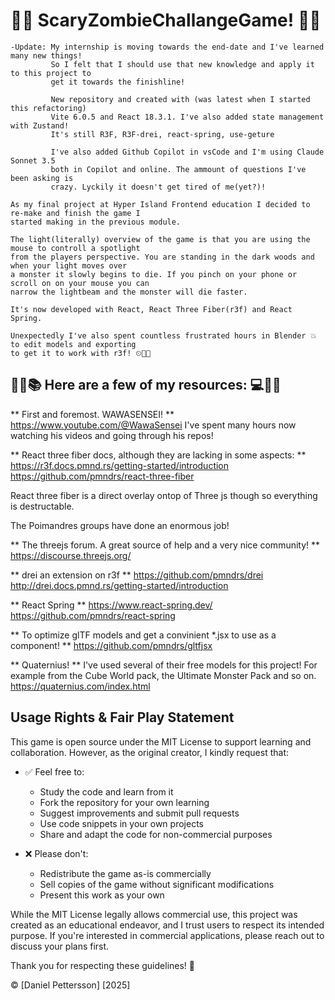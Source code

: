# 🧟‍♀️ ScaryZombieChallangeGame! 🧟‍♂️

    -Update: My internship is moving towards the end-date and I've learned many new things!
    		 So I felt that I should use that new knowledge and apply it to this project to
    		 get it towards the finishline!

    		 New repository and created with (was latest when I started this refactoring)
    		 Vite 6.0.5 and React 18.3.1. I've also added state management with Zustand!
    		 It's still R3F, R3F-drei, react-spring, use-geture

    		 I've also added Github Copilot in vsCode and I'm using Claude Sonnet 3.5
    		 both in Copilot and online. The ammount of questions I've been asking is
    		 crazy. Lyckily it doesn't get tired of me(yet?)!

    As my final project at Hyper Island Frontend education I decided to re-make and finish the game I
    started making in the previous module.

    The light(literally) overview of the game is that you are using the mouse to controll a spotlight
    from the players perspective. You are standing in the dark woods and when your light moves over
    a monster it slowly begins to die. If you pinch on your phone or scroll on on your mouse you can
    narrow the lightbeam and the monster will die faster.

    It's now developed with React, React Three Fiber(r3f) and React Spring.

    Unexpectedly I've also spent countless frustrated hours in Blender 💥 to edit models and exporting
    to get it to work with r3f! ⏲🧠💪

## 🧾📕📚 Here are a few of my resources: 💻💾💽

** First and foremost. WAWASENSEI! ** https://www.youtube.com/@WawaSensei
I've spent many hours now watching his videos and going through his repos!

** React three fiber docs, although they are lacking in some aspects: **
https://r3f.docs.pmnd.rs/getting-started/introduction
https://github.com/pmndrs/react-three-fiber

React three fiber is a direct overlay ontop of Three js though so everything is
destructable.

The Poimandres groups have done an enormous job!

** The threejs forum. A great source of help and a very nice community! **
https://discourse.threejs.org/

** drei an extension on r3f **
https://github.com/pmndrs/drei
http://drei.docs.pmnd.rs/getting-started/introduction

** React Spring **
https://www.react-spring.dev/
https://github.com/pmndrs/react-spring

** To optimize glTF models and get a convinient \*.jsx to use as a component! **
https://github.com/pmndrs/gltfjsx

** Quaternius! **
I've used several of their free models for this project! For example from the Cube World pack,
the Ultimate Monster Pack and so on.
https://quaternius.com/index.html

## Usage Rights & Fair Play Statement

This game is open source under the MIT License to support learning and collaboration. However, as the original creator, I kindly request that:

- ✅ Feel free to:

  - Study the code and learn from it
  - Fork the repository for your own learning
  - Suggest improvements and submit pull requests
  - Use code snippets in your own projects
  - Share and adapt the code for non-commercial purposes

- ❌ Please don't:
  - Redistribute the game as-is commercially
  - Sell copies of the game without significant modifications
  - Present this work as your own

While the MIT License legally allows commercial use, this project was created as an educational endeavor, and I trust users to respect its intended purpose. If you're interested in commercial applications, please reach out to discuss your plans first.

Thank you for respecting these guidelines! 🙏

© [Daniel Pettersson] [2025]

